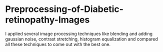 # Preprocessing-of-Diabetic-retinopathy-Images

I applied several image processing techniques like blending and adding gaussian noise, contrast stretching, histogram equalization and compared all these techniques to come out with the best one.

